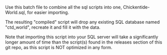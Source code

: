 Use this batch file to combine all the sql scripts into one, Chickentide-World.sql, for easier importing.

The resulting "compiled" script will drop any existing SQL database named "ctd_world", recreate it 
and fill it with the data.

Note that importing this script into your SQL server will take a significantly longer amount of time
than the script(s) found in the releases section of this git repo, as this script is NOT optimized in any form.
